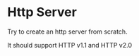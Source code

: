 Http Server
===========

Try to create an http server from scratch.

It should support HTTP v1.1 and HTTP v2.0
